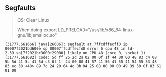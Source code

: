 ## Segfaults 
> OS: Clear Linux
> 
> When doing export LD_PRELOAD="/usr/lib/x86_64-linux-gnu/libjemalloc.so"
```
[31777.661666] java[26606]: segfault at 7ffcdffecff0 ip 00007f2021bd600e sp 00007ffcdffecfd0 error 6 cpu 48 in ld-2.39.so[7f2021bc3000+29000] likely on CPU 48 (core 0, socket 1)
[31777.661682] Code: 5d ff 25 2d 2a 02 00 0f 1f 44 00 00 48 83 c4 08 5b 5d 41 5c 41 5d c3 0f 1f 44 00 00 41 57 41 56 41 55 41 54 55 53 48 83 ec 38 <48> 89 7c 24 20 64 4c 8b 04 25 08 00 00 00 49 39 30 0f 83 61 01 00
```

